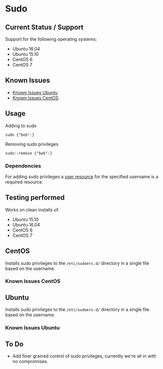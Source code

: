 # Sudo
## Current Status / Support
Support for the following operating systems:
* Ubuntu 16.04
* Ubuntu 15.10
* CentOS 6
* CentOS 7

## Known Issues 
* [Known Issues Ubuntu](#Known_issues_ubuntu)  
* [Known Issues CentOS](#Known_issues_centos)  

## Usage
Adding to sudo
```
sudo {"bob":}
```

Removing sudo privileges
```
sudo::remove {"bob":}
```

### Dependencies
For adding sudo privileges a [user resource](https://docs.puppet.com/puppet/latest/types/user.html) for the specified username is a required resource. 

## Testing performed
Works on clean installs of:
* Ubuntu 15.10
* Ubuntu 16.04
* CentOS 6
* CentOS 7

## CentOS
Installs sudo privileges to the `/etc/sudoers.d/` directory in a single file based on the username.

<a name="Known_issues_centos"></a>
### Known Issues CentOS

## Ubuntu
Installs sudo privileges to the `/etc/sudoers.d/` directory in a single file based on the username.

<a name="Known_issues_ubuntu"></a>
### Known Issues Ubuntu

## To Do
* Add finer grained control of sudo privileges, currently we're all in with no compromises.